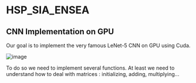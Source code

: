 # HSP_SIA_ENSEA
## CNN Implementation on GPU

Our goal is to implement the very famous LeNet-5 CNN on GPU using Cuda. 

![image](https://github.com/MarcoGuzzoC/HSP_SIA_ENSEA/assets/107397770/891ceaac-5d27-4ebf-9fea-e09f9dfe8c05)

To do so we need to implement several functions. At least we need to understand how to deal with matrices : initializing, adding, multiplying...
